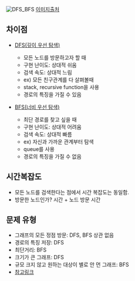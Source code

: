 ![DFS_BFS](https://github.com/uniye/algorithm_theory/assets/92070609/61075627-0aa1-4a4f-8370-763547b9686f)
[이미지출처](https://iancoding.tistory.com/329)

## 차이점
- [DFS(깊이 우선 탐색)](https://github.com/uniye/algorithm_theory/blob/main/BFS_DFS/DepthFisrtSearch.md)
  - 모든 노드를 방문하고자 할 때
  - 구현 난이도: 상대적 쉬움
  - 검색 속도: 상대적 느림
  - ex) 모든 친구관계를 다 살펴볼때
  - stack, recursive function을 사용
  - 경로의 특징을 가질 수 있음

- [BFS(너비 우선 탐색)](https://github.com/uniye/algorithm_theory/blob/main/BFS_DFS/BreathFirstSearch.md)
  - 최단 경로를 찾고 싶을 때
  - 구현 난이도: 상대적 어려움
  - 검색 속도: 상대적 빠름
  - ex) 자신과 가까운 관계부터 탐색
  - queue를 사용
  - 경로의 특징을 가질 수 없음

## 시간복잡도
- 모든 노드를 검색한다는 점에서 시간 복잡도는 동일함.
- 방문한 노드인가? 시간 + 노드 방문 시간

## 문제 유형
- 그래프의 모든 정점 방문: DFS, BFS 상관 없음
- 경로의 특징 저장: DFS
- 최단거리: BFS
- 크기가 큰 그래프: DFS
- 규모 크지 않고 원하는 대상이 별로 안 먼 그래프: BFS
- [참고링크](https://stackoverflow.com/questions/3332947/what-are-the-practical-factors-to-consider-when-choosing-between-depth-first-sea)
